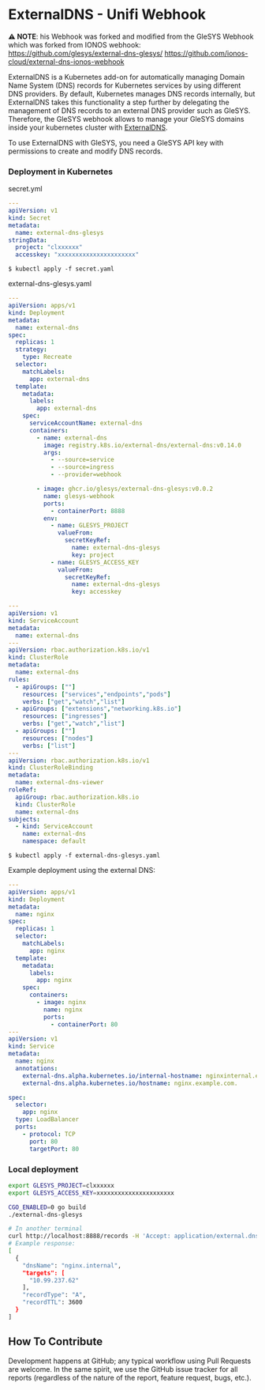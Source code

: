 # ExternalDNS - Unifi Webhook

**⚠️ NOTE**: his Webhook was forked and modified from the GleSYS Webhook which was forked from IONOS webhook:
https://github.com/glesys/external-dns-glesys/
https://github.com/ionos-cloud/external-dns-ionos-webhook

ExternalDNS is a Kubernetes add-on for automatically managing
Domain Name System (DNS) records for Kubernetes services by using different DNS providers.
By default, Kubernetes manages DNS records internally,
but ExternalDNS takes this functionality a step further by delegating the management of DNS records to an external DNS
provider such as GleSYS.  Therefore, the GleSYS webhook allows to manage your
GleSYS domains inside your kubernetes cluster with [ExternalDNS](https://github.com/kubernetes-sigs/external-dns).

To use ExternalDNS with GleSYS, you need a GleSYS API key with permissions to create and modify DNS records.

### Deployment in Kubernetes
secret.yml
```yaml
---
apiVersion: v1
kind: Secret
metadata:
  name: external-dns-glesys
stringData:
  project: "clxxxxxx"
  accesskey: "xxxxxxxxxxxxxxxxxxxxxx"
```
`$ kubectl apply -f secret.yaml`

external-dns-glesys.yaml

```yaml
---
apiVersion: apps/v1
kind: Deployment
metadata:
  name: external-dns
spec:
  replicas: 1
  strategy:
    type: Recreate
  selector:
    matchLabels:
      app: external-dns
  template:
    metadata:
      labels:
        app: external-dns
    spec:
      serviceAccountName: external-dns
      containers:
        - name: external-dns
          image: registry.k8s.io/external-dns/external-dns:v0.14.0
          args:
            - --source=service
            - --source=ingress
            - --provider=webhook

        - image: ghcr.io/glesys/external-dns-glesys:v0.0.2
          name: glesys-webhook
          ports:
            - containerPort: 8888
          env:
            - name: GLESYS_PROJECT
              valueFrom:
                secretKeyRef:
                  name: external-dns-glesys
                  key: project
            - name: GLESYS_ACCESS_KEY
              valueFrom:
                secretKeyRef:
                  name: external-dns-glesys
                  key: accesskey

---
apiVersion: v1
kind: ServiceAccount
metadata:
  name: external-dns
---
apiVersion: rbac.authorization.k8s.io/v1
kind: ClusterRole
metadata:
  name: external-dns
rules:
  - apiGroups: [""]
    resources: ["services","endpoints","pods"]
    verbs: ["get","watch","list"]
  - apiGroups: ["extensions","networking.k8s.io"]
    resources: ["ingresses"]
    verbs: ["get","watch","list"]
  - apiGroups: [""]
    resources: ["nodes"]
    verbs: ["list"]
---
apiVersion: rbac.authorization.k8s.io/v1
kind: ClusterRoleBinding
metadata:
  name: external-dns-viewer
roleRef:
  apiGroup: rbac.authorization.k8s.io
  kind: ClusterRole
  name: external-dns
subjects:
  - kind: ServiceAccount
    name: external-dns
    namespace: default 
```
`$ kubectl apply -f external-dns-glesys.yaml`


Example deployment using the external DNS:
```yaml
---
apiVersion: apps/v1
kind: Deployment
metadata:
  name: nginx
spec:
  replicas: 1
  selector:
    matchLabels:
      app: nginx
  template:
    metadata:
      labels:
        app: nginx
    spec:
      containers:
        - image: nginx
          name: nginx
          ports:
            - containerPort: 80
---
apiVersion: v1
kind: Service
metadata:
  name: nginx
  annotations:
    external-dns.alpha.kubernetes.io/internal-hostname: nginxinternal.example.com.
    external-dns.alpha.kubernetes.io/hostname: nginx.example.com.

spec:
  selector:
    app: nginx
  type: LoadBalancer
  ports:
    - protocol: TCP
      port: 80
      targetPort: 80
```


### Local deployment
```bash
export GLESYS_PROJECT=clxxxxxx
export GLESYS_ACCESS_KEY=xxxxxxxxxxxxxxxxxxxxxx
```

```bash
CGO_ENABLED=0 go build
./external-dns-glesys

# In another terminal
curl http://localhost:8888/records -H 'Accept: application/external.dns.webhook+json;version=1'
# Example response:
[
  {
    "dnsName": "nginx.internal",
    "targets": [
      "10.99.237.62"
    ],
    "recordType": "A",
    "recordTTL": 3600
  }
]
```

## How To Contribute

Development happens at GitHub; any typical workflow using Pull Requests are welcome. In the same spirit, we use the GitHub issue tracker for all reports (regardless of the nature of the report, feature request, bugs, etc.).
